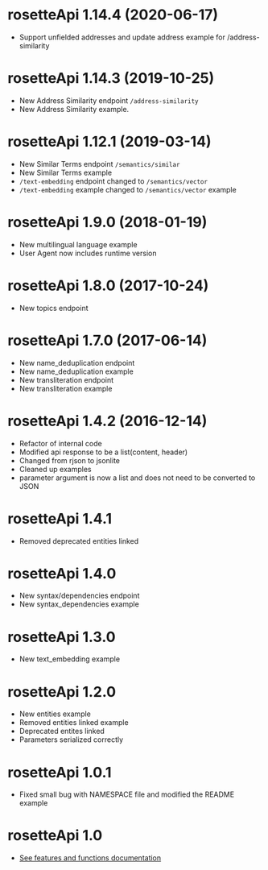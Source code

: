 # rosetteApi 1.14.4 (2020-06-17)
- Support unfielded addresses and update address example for /address-similarity

# rosetteApi 1.14.3 (2019-10-25)
- New Address Similarity endpoint `/address-similarity`
- New Address Similarity example.

# rosetteApi 1.12.1 (2019-03-14)
- New Similar Terms endpoint `/semantics/similar`
- New Similar Terms example
- `/text-embedding` endpoint changed to `/semantics/vector`
- `/text-embedding` example changed to `/semantics/vector` example

# rosetteApi 1.9.0 (2018-01-19)
- New multilingual language example
- User Agent now includes runtime version

# rosetteApi 1.8.0 (2017-10-24)
- New topics endpoint

# rosetteApi 1.7.0 (2017-06-14)
- New name_deduplication endpoint
- New name_deduplication example
- New transliteration endpoint
- New transliteration example

# rosetteApi 1.4.2 (2016-12-14)
- Refactor of internal code
- Modified api response to be a list(content, header)
- Changed from rjson to jsonlite
- Cleaned up examples
- parameter argument is now a list and does not need to be converted to JSON

# rosetteApi 1.4.1
- Removed deprecated entities linked

# rosetteApi 1.4.0
- New syntax/dependencies endpoint
- New syntax_dependencies example

# rosetteApi 1.3.0
- New text_embedding example

# rosetteApi 1.2.0
- New entities example
- Removed entities linked example
- Deprecated entites linked
- Parameters serialized correctly

# rosetteApi 1.0.1
- Fixed small bug with NAMESPACE file and modified the README example

# rosetteApi 1.0
- [See features and functions documentation](https://developer.rosette.com/features-and-functions)
